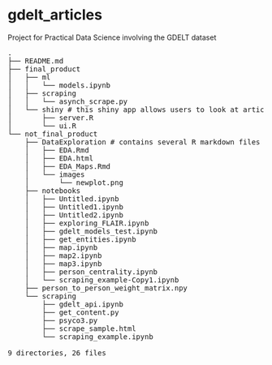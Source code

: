 # gdelt_articles
Project for Practical Data Science involving the GDELT dataset
 
 
<pre>
.
├── README.md
├── final_product
│   ├── ml
│   │   └── models.ipynb
│   ├── scraping
│   │   └── asynch_scrape.py
│   └── shiny # this shiny app allows users to look at article sentiments and locations for the entire or filtered subset of the sample data.    
│       ├── server.R
│       └── ui.R
└── not_final_product
    ├── DataExploration # contains several R markdown files that explore the data, as well as the locations of events from a subset of GDELT articles.
    │   ├── EDA.Rmd
    │   ├── EDA.html
    │   ├── EDA_Maps.Rmd
    │   └── images
    │       └── newplot.png
    ├── notebooks
    │   ├── Untitled.ipynb
    │   ├── Untitled1.ipynb
    │   ├── Untitled2.ipynb
    │   ├── exploring_FLAIR.ipynb
    │   ├── gdelt_models_test.ipynb
    │   ├── get_entities.ipynb
    │   ├── map.ipynb
    │   ├── map2.ipynb
    │   ├── map3.ipynb
    │   ├── person_centrality.ipynb
    │   └── scraping_example-Copy1.ipynb
    ├── person_to_person_weight_matrix.npy
    └── scraping
        ├── gdelt_api.ipynb
        ├── get_content.py
        ├── psyco3.py
        ├── scrape_sample.html
        └── scraping_example.ipynb

9 directories, 26 files
</pre>
